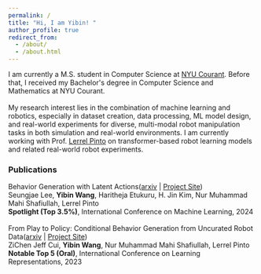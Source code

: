 ```yaml
---
permalink: /
title: "Hi, I am Yibin! "
author_profile: true
redirect_from: 
  - /about/
  - /about.html
---
```


 I am currently a M.S. student in Computer Science at [NYU Courant](https://cs.nyu.edu/home/index.html). Before that, I received my Bachelor's degree in Computer Science and Mathematics at NYU Courant.<br>
<br>
My research interest lies in the combination of machine learning and robotics, especially in dataset creation, data processing, ML model design, and real-world experiments for diverse, multi-modal robot manipulation tasks in both simulation and real-world environments. I am currently working with Prof. [Lerrel Pinto](https://www.lerrelpinto.com) on transformer-based robot learning models and related real-world robot experiments. 

<!-- My CV could be found [here](https://wyb929.github.io/files/CV_Yibin_Wang.pdf). -->

### Publications
Behavior Generation with Latent Actions([arxiv](https://arxiv.org/abs/2403.03181) | [Project Site](https://sjlee.cc/vq-bet/)) <br>
Seungjae Lee, **Yibin Wang**, Haritheja Etukuru, H. Jin Kim, Nur Muhammad Mahi Shafiullah, Lerrel Pinto<br>
**Spotlight (Top 3.5%)**, International Conference on Machine Learning, 2024 <br>
<br>
From Play to Policy: Conditional Behavior Generation from Uncurated Robot Data([arxiv](https://arxiv.org/abs/2210.10047) | [Project Site](https://play-to-policy.github.io)) <br>
ZiChen Jeff Cui, **Yibin Wang**, Nur Muhammad Mahi Shafiullah, Lerrel Pinto <br>
**Notable Top 5 (Oral)**, International Conference on Learning Representations, 2023
